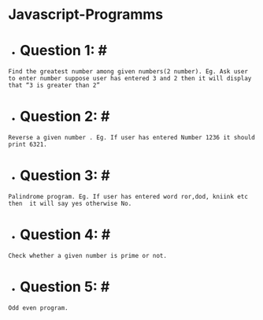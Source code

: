 # Javascript-Programms

* # Question 1: #<br>
 `Find the greatest number among given numbers(2 number).
 Eg. Ask user to enter number suppose user has entered 3 and 2 then it will display that “3 is greater than 2”`
 
* # Question 2: #<br>
 `Reverse a given number .
  Eg. If user has entered Number 1236 it should print 6321.`

* # Question 3: #<br>
 `Palindrome program.
  Eg. If user has entered word ror,dod, kniink etc then  it will say yes otherwise No.`

* # Question 4: #<br>
 `Check whether a given number is prime or not.`

* # Question 5: #<br>
 `Odd even program.`